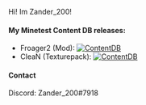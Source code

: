 Hi! Im Zander_200!

#### My Minetest Content DB releases:
- Froager2 (Mod): [![ContentDB](https://content.minetest.net/packages/Zander_200/froager2/shields/title/)](https://content.minetest.net/packages/Zander_200/froager2/)
- CleaN (Texturepack): [![ContentDB](https://content.minetest.net/packages/Zander_200/clean/shields/title/)](https://content.minetest.net/packages/Zander_200/clean/)

#### Contact
Discord: Zander_200#7918
